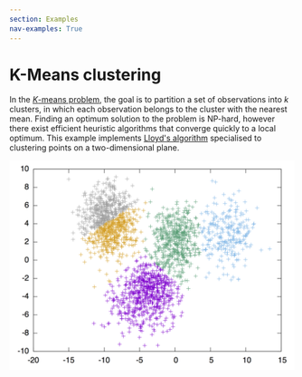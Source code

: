 ```yaml
---
section: Examples
nav-examples: True
---
```


# K-Means clustering

In the [_K_-means problem](https://en.wikipedia.org/wiki/K-means_clustering),
the goal is to partition a set of observations into _k_ clusters, in which each
observation belongs to the cluster with the nearest mean. Finding an optimum
solution to the problem is NP-hard, however there exist efficient heuristic
algorithms that converge quickly to a local optimum. This example implements
[Lloyd's algorithm](https://en.wikipedia.org/wiki/Lloyd's_algorithm) specialised
to clustering points on a two-dimensional plane.

<img class="img-responsive center-block" src="/media/k-means.png" alt="k-means">

